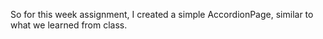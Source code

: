 So for this week assignment, I created a simple AccordionPage, similar to what we learned from class. 
